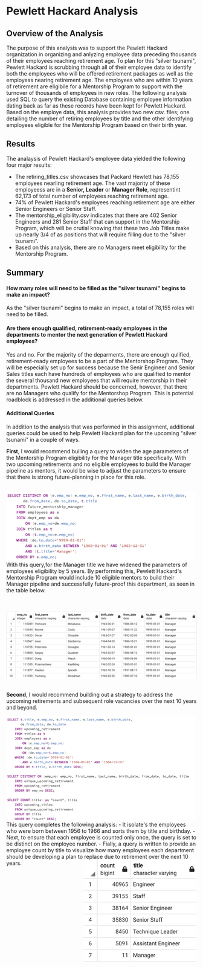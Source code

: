 # Pewlett Hackard Analysis

## Overview of the Analysis

The purpose of this analysis was to support the Pewlett Hackard organization in organizing and anlyzing employee data preceding thousands of their employees reaching retirement age. To plan for this "silver tsunami", Pewlett Hackard is scrubbing through all of their employee data to identify both the employees who will be offered retirement packages as well as the employess nearing retirement age. The employees who are within 10 years of retirement are eligibile for a Mentorship Program to support with the turnover of thousands of employees in new roles. The following analysis used SQL to query the existing Database containing employee information dating back as far as these records have been kept for Pewlett Hackard. Based on the employe data, this analysis provides two new csv. files; one detailing the number of retiring employees by title and the other identifying employees eligible for the Mentorship Program based on their birth year. 

## Results

The analaysis of Pewlett Hackard's employee data yielded the following four major results:

- The retiring_titles.csv showcases that Packard Hewlett has 78,155 employees nearling retirement age. The vast majority of these employeess are in a **Senior, Leader** or **Manager Role**, representint 62,173 of total number of employees reaching retirement age. 
- 74% of Pewlett Hackard's employees reaching retirement age are either Senior Engineers or Senior Staff.
- The mentorship_eligibility.csv indicates that there are 402 Senior Engineers and 281 Senior Staff that can support in the Mentorship Program, which will be crutial knowing that these two Job Titles make up nearly 3/4 of as positions that will require filling due to the "silver tsunami".
- Based on this analysis, there are no Managers meet eligibility for the Mentorship Program.

## Summary

#### How many roles will need to be filled as the "silver tsunami" begins to make an impact?

   As the "silver tsunami" begins to make an impact, a total of 78,155 roles will need to be filled.

#### Are there enough qualified, retirement-ready employees in the departments to mentor the next generation of Pewlett Hackard employees?
   Yes and no. For the majority of the deparments, there are enough qulified, retirement-ready employees to be a part of the Mentorshop Program. They will be especially set up for success because the Senir Engineer and Senior Sales titles each have hundreds of employees who are qualified to mentor the several thousand new employees that will require mentorship in their departments. Pewlett Hackard should be concerned, however, that there are no Managers who qualify for the Mentorshop Program. This is potential roadblock is addressed in the additional queries below.

#### Additional Queries

In addition to the analysis that was performed in this assignment, additional queries could be used to help Pewlett Hackard plan for the upcoming "silver tsunami" in a couple of ways.

   **First**, I would recommend builing a query to widen the age parameters of the Mentorship Program eligibility for the Manager title specifically. With two upcoming retirements and no eligible employees to build the Manager pipeline as mentors, it would be wise to adjust the parameters to ensure that there is strong future-planning in place for this role. <br/><br/>

<img src="https://github.com/hollyouellette/Pewlett-Hackard-Analysis/blob/main/future_metorship_manager_query.png" width=500 align=left>

With this query,for the Manager title we have widened the parameters of employees eligibility by 5 years. By performing this, Pewlett Hackard's Mentorship Program would include 10 eligible mentors to build their Manager pipeline and successfully future-proof this department, as seen in the table below.<br/><br/><br/>

<img src="https://github.com/hollyouellette/Pewlett-Hackard-Analysis/blob/main/future_mentoryship_eligibility.png" width:800 align:center>
<br/><br/<br/>



**Second**, I would recommend building out a strategy to address the upcoming retirements and subsequent role vacancies over the next 10 years and beyond.<br/>

<img src="https://github.com/hollyouellette/Pewlett-Hackard-Analysis/blob/main/next_ten_yrs_query.png" width=500 align=left>
This query completes the following analysis:
     - It isolate's the employees who were born between 1956 to 1966 and sorts them by title and birthday.
     - Next, to ensure that each employee is counted only once, the query is set to be distinct on the employee number.
     - Fially, a query is written to provide an employee count by title to visualize how many employees each department should be developing a plan to replace due to retirement over the next 10 years. 
     
 <img src="https://github.com/hollyouellette/Pewlett-Hackard-Analysis/blob/main/unique_upcoming_retirement.png" align=right width=300>
     
    

